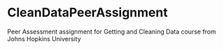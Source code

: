 CleanDataPeerAssignment
=======================

Peer Assessment assignment for Getting and Cleaning Data course from Johns Hopkins University
